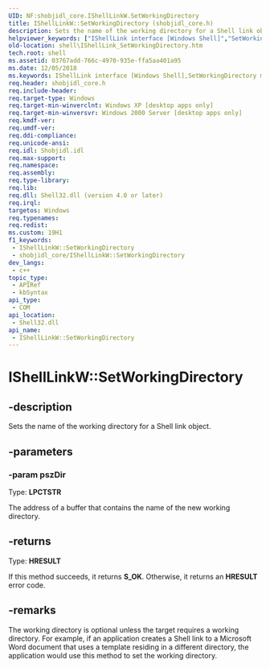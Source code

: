 ```yaml
---
UID: NF:shobjidl_core.IShellLinkW.SetWorkingDirectory
title: IShellLinkW::SetWorkingDirectory (shobjidl_core.h)
description: Sets the name of the working directory for a Shell link object.
helpviewer_keywords: ["IShellLink interface [Windows Shell]","SetWorkingDirectory method","IShellLink::SetWorkingDirectory","IShellLinkA","IShellLinkA interface [Windows Shell]","SetWorkingDirectory method","IShellLinkA::SetWorkingDirectory","IShellLinkW","IShellLinkW interface [Windows Shell]","SetWorkingDirectory method","IShellLinkW.SetWorkingDirectory","IShellLinkW::SetWorkingDirectory","SetWorkingDirectory","SetWorkingDirectory method [Windows Shell]","SetWorkingDirectory method [Windows Shell]","IShellLink interface","SetWorkingDirectory method [Windows Shell]","IShellLinkA interface","SetWorkingDirectory method [Windows Shell]","IShellLinkW interface","_win32_IShellLink_SetWorkingDirectory","shell.IShellLink_SetWorkingDirectory","shobjidl_core/IShellLink::SetWorkingDirectory","shobjidl_core/IShellLinkA::SetWorkingDirectory","shobjidl_core/IShellLinkW::SetWorkingDirectory"]
old-location: shell\IShellLink_SetWorkingDirectory.htm
tech.root: shell
ms.assetid: 03767add-766c-4970-935e-ffa5aa401a95
ms.date: 12/05/2018
ms.keywords: IShellLink interface [Windows Shell],SetWorkingDirectory method, IShellLink::SetWorkingDirectory, IShellLinkA, IShellLinkA interface [Windows Shell],SetWorkingDirectory method, IShellLinkA::SetWorkingDirectory, IShellLinkW, IShellLinkW interface [Windows Shell],SetWorkingDirectory method, IShellLinkW.SetWorkingDirectory, IShellLinkW::SetWorkingDirectory, SetWorkingDirectory, SetWorkingDirectory method [Windows Shell], SetWorkingDirectory method [Windows Shell],IShellLink interface, SetWorkingDirectory method [Windows Shell],IShellLinkA interface, SetWorkingDirectory method [Windows Shell],IShellLinkW interface, _win32_IShellLink_SetWorkingDirectory, shell.IShellLink_SetWorkingDirectory, shobjidl_core/IShellLink::SetWorkingDirectory, shobjidl_core/IShellLinkA::SetWorkingDirectory, shobjidl_core/IShellLinkW::SetWorkingDirectory
req.header: shobjidl_core.h
req.include-header: 
req.target-type: Windows
req.target-min-winverclnt: Windows XP [desktop apps only]
req.target-min-winversvr: Windows 2000 Server [desktop apps only]
req.kmdf-ver: 
req.umdf-ver: 
req.ddi-compliance: 
req.unicode-ansi: 
req.idl: Shobjidl.idl
req.max-support: 
req.namespace: 
req.assembly: 
req.type-library: 
req.lib: 
req.dll: Shell32.dll (version 4.0 or later)
req.irql: 
targetos: Windows
req.typenames: 
req.redist: 
ms.custom: 19H1
f1_keywords:
 - IShellLinkW::SetWorkingDirectory
 - shobjidl_core/IShellLinkW::SetWorkingDirectory
dev_langs:
 - c++
topic_type:
 - APIRef
 - kbSyntax
api_type:
 - COM
api_location:
 - Shell32.dll
api_name:
 - IShellLinkW::SetWorkingDirectory
---
```


# IShellLinkW::SetWorkingDirectory


## -description

Sets the name of the working directory for a Shell link object.

## -parameters

### -param pszDir

Type: <b>LPCTSTR</b>

The address of a buffer that contains the name of the new working directory.

## -returns

Type: <b>HRESULT</b>

If this method succeeds, it returns <b xmlns:loc="http://microsoft.com/wdcml/l10n">S_OK</b>. Otherwise, it returns an <b xmlns:loc="http://microsoft.com/wdcml/l10n">HRESULT</b> error code.

## -remarks

The working directory is optional unless the target requires a working directory. For example, if an application creates a Shell link to a Microsoft Word document that uses a template residing in a different directory, the application would use this method to set the working directory.


